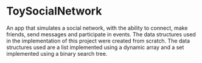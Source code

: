 # ToySocialNetwork

An app that simulates a social network, with the ability to connect, make friends, send messages and participate in events. The data structures used in the implementation of this project were created from scratch.
The data structures used are a list implemented using a dynamic array and a set implemented using a binary search tree.
